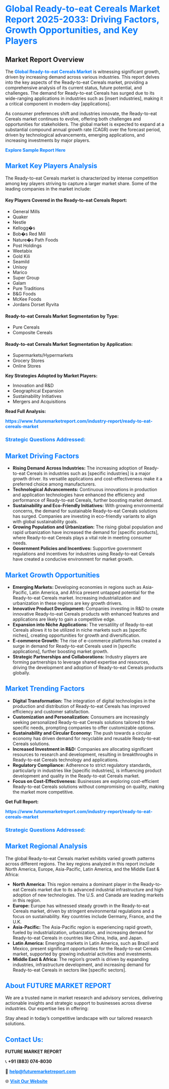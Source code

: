 <h1 style="color: #007BFF;">Global Ready-to-eat Cereals Market Report 2025-2033: Driving Factors, Growth Opportunities, and Key Players</h1>

<section id="overview">
<h2>Market Report Overview</h2>
<p>The <a href="https://www.futuremarketreport.com/industry-report/ready-to-eat-cereals-market" style="color: #007BFF; text-decoration: none;"><strong>Global Ready-to-eat Cereals Market</strong></a> is witnessing significant growth, driven by increasing demand across various industries. This report delves into the key aspects of the Ready-to-eat Cereals market, providing a comprehensive analysis of its current status, future potential, and challenges. The demand for Ready-to-eat Cereals has surged due to its wide-ranging applications in industries such as [insert industries], making it a critical component in modern-day [applications].</p>
<p>As consumer preferences shift and industries innovate, the Ready-to-eat Cereals market continues to evolve, offering both challenges and opportunities for stakeholders. The global market is expected to expand at a substantial compound annual growth rate (CAGR) over the forecast period, driven by technological advancements, emerging applications, and increasing investments by major players.</p>
</section>

<section id="overview">
<p><a href="https://www.futuremarketreport.com/request-sample/reportId=50218" style="color: #007BFF; text-decoration: none;"><strong>Explore Sample Report Here</strong></a></p>
</section>

<section id="key-players">
<h2 style="color: #007BFF;">Market Key Players Analysis</h2>
<p>The Ready-to-eat Cereals market is characterized by intense competition among key players striving to capture a larger market share. Some of the leading companies in the market include:</p>
<h4>Key Players Covered in the Ready-to-eat Cereals Report:</h4>
<ul><li>General Mills</li><li>Quaker</li><li>Nestle</li><li>Kellogg�s</li><li>Bob�s Red Mill</li><li>Nature�s Path Foods</li><li>Post Holdings</li><li>Weetabix</li><li>Gold Kili</li><li>Seamild</li><li>Unisoy</li><li>Marico</li><li>Super Group</li><li>Galam</li><li>Pure Traditions</li><li>B&amp;G Foods</li><li>McKee Foods</li><li>Jordans Dorset Ryvita</li></ul>
<h4>Ready-to-eat Cereals Market Segmentation by Type:</h4>
<ul><li>Pure Cereals</li><li>Composite Cereals</li></ul>

<h4>Ready-to-eat Cereals Market Segmentation by Application:</h4>
<ul><li>Supermarkets/Hypermarkets</li><li>Grocery Stores</li><li>Online Stores</li></ul>
<p><strong>Key Strategies Adopted by Market Players:</strong></p>
<ul>
<li>Innovation and R&D</li>
<li>Geographical Expansion</li>
<li>Sustainability Initiatives</li>
<li>Mergers and Acquisitions</li>
</ul>
</section>

<section>
<p><strong>Read Full Analysis: </strong></p><a href="https://www.futuremarketreport.com/industry-report/ready-to-eat-cereals-market" style="color: #007BFF; text-decoration: none;"><strong>https://www.futuremarketreport.com/industry-report/ready-to-eat-cereals-market</strong></a>
<h3 style="color: #007BFF;">Strategic Questions Addressed:</h3>
</section>

<section id="driving-factors">
<h2 style="color: #007BFF;">Market Driving Factors</h2>
<ul>
<li><strong>Rising Demand Across Industries:</strong> The increasing adoption of Ready-to-eat Cereals in industries such as [specific industries] is a major growth driver. Its versatile applications and cost-effectiveness make it a preferred choice among manufacturers.</li>
<li><strong>Technological Advancements:</strong> Continuous innovations in production and application technologies have enhanced the efficiency and performance of Ready-to-eat Cereals, further boosting market demand.</li>
<li><strong>Sustainability and Eco-Friendly Initiatives:</strong> With growing environmental concerns, the demand for sustainable Ready-to-eat Cereals solutions has surged. Companies are investing in eco-friendly variants to align with global sustainability goals.</li>
<li><strong>Growing Population and Urbanization:</strong> The rising global population and rapid urbanization have increased the demand for [specific products], where Ready-to-eat Cereals plays a vital role in meeting consumer needs.</li>
<li><strong>Government Policies and Incentives:</strong> Supportive government regulations and incentives for industries using Ready-to-eat Cereals have created a conducive environment for market growth.</li>
</ul>
</section>

<section id="growth-opportunities">
<h2 style="color: #007BFF;">Market Growth Opportunities</h2>
<ul>
<li><strong>Emerging Markets:</strong> Developing economies in regions such as Asia-Pacific, Latin America, and Africa present untapped potential for the Ready-to-eat Cereals market. Increasing industrialization and urbanization in these regions are key growth drivers.</li>
<li><strong>Innovative Product Development:</strong> Companies investing in R&D to create innovative Ready-to-eat Cereals products with enhanced features and applications are likely to gain a competitive edge.</li>
<li><strong>Expansion into Niche Applications:</strong> The versatility of Ready-to-eat Cereals allows it to be utilized in niche markets such as [specific niches], creating opportunities for growth and diversification.</li>
<li><strong>E-commerce Growth:</strong> The rise of e-commerce platforms has created a surge in demand for Ready-to-eat Cereals used in [specific applications], further boosting market growth.</li>
<li><strong>Strategic Partnerships and Collaborations:</strong> Industry players are forming partnerships to leverage shared expertise and resources, driving the development and adoption of Ready-to-eat Cereals products globally.</li>
</ul>
</section>

<section id="trending-factors">
<h2 style="color: #007BFF;">Market Trending Factors</h2>
<ul>
<li><strong>Digital Transformation:</strong> The integration of digital technologies in the production and distribution of Ready-to-eat Cereals has improved efficiency and customer satisfaction.</li>
<li><strong>Customization and Personalization:</strong> Consumers are increasingly seeking personalized Ready-to-eat Cereals solutions tailored to their specific needs, prompting companies to offer customizable options.</li>
<li><strong>Sustainability and Circular Economy:</strong> The push towards a circular economy has driven demand for recyclable and reusable Ready-to-eat Cereals solutions.</li>
<li><strong>Increased Investment in R&D:</strong> Companies are allocating significant resources to research and development, resulting in breakthroughs in Ready-to-eat Cereals technology and applications.</li>
<li><strong>Regulatory Compliance:</strong> Adherence to strict regulatory standards, particularly in industries like [specific industries], is influencing product development and quality in the Ready-to-eat Cereals market.</li>
<li><strong>Focus on Cost-Effectiveness:</strong> Businesses are exploring cost-efficient Ready-to-eat Cereals solutions without compromising on quality, making the market more competitive.</li>
</ul>
</section>

<section>
<p><strong>Get Full Report: </strong></p><a href="https://www.futuremarketreport.com/industry-report/ready-to-eat-cereals-market" style="color: #007BFF; text-decoration: none;"><strong>https://www.futuremarketreport.com/industry-report/ready-to-eat-cereals-market</strong></a>
<h3 style="color: #007BFF;">Strategic Questions Addressed:</h3>
</section>


<section id="regional-analysis">
<h2 style="color: #007BFF;">Market Regional Analysis</h2>
<p>The global Ready-to-eat Cereals market exhibits varied growth patterns across different regions. The key regions analyzed in this report include North America, Europe, Asia-Pacific, Latin America, and the Middle East & Africa:</p>
<ul>
<li><strong>North America:</strong> This region remains a dominant player in the Ready-to-eat Cereals market due to its advanced industrial infrastructure and high adoption of new technologies. The U.S. and Canada are leading markets in this region.</li>
<li><strong>Europe:</strong> Europe has witnessed steady growth in the Ready-to-eat Cereals market, driven by stringent environmental regulations and a focus on sustainability. Key countries include Germany, France, and the U.K.</li>
<li><strong>Asia-Pacific:</strong> The Asia-Pacific region is experiencing rapid growth, fueled by industrialization, urbanization, and increasing demand for Ready-to-eat Cereals in countries like China, India, and Japan.</li>
<li><strong>Latin America:</strong> Emerging markets in Latin America, such as Brazil and Mexico, present significant opportunities for the Ready-to-eat Cereals market, supported by growing industrial activities and investments.</li>
<li><strong>Middle East & Africa:</strong> The region’s growth is driven by expanding industries, infrastructure development, and increasing demand for Ready-to-eat Cereals in sectors like [specific sectors].</li>
</ul>
</section>

<footer>
<h2 style="color: #007BFF;">About FUTURE MARKET REPORT</h2>
<p>We are a trusted name in market research and advisory services, delivering actionable insights and strategic support to businesses across diverse industries. Our expertise lies in offering:</p>

<p>Stay ahead in today’s competitive landscape with our tailored research solutions.</p>

<h2 style="color: #007BFF;">Contact Us:</h2>
<p><strong>FUTURE MARKET REPORT</strong></p>
<p>📞 <strong>+91 (883) 074-8030</strong></p>
<p>📧 <strong><a href="mailto:help@futuremarketreport.com" style="color: #007BFF;">help@futuremarketreport.com</a></strong></p>
<p>🌐 <strong><a href="https://www.futuremarketreport.com/" style="color: #007BFF;">Visit Our Website</a></strong></p>
</footer>